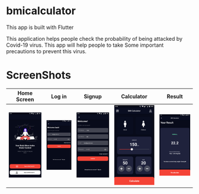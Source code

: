 # bmicalculator
 This app is built with Flutter 

This application helps people check the probability of being attacked by Covid-19 virus. This app will help people to take Some important precautions to prevent this virus. 

# ScreenShots

Home Screen           |  Log in           |  Signup           |  Calculator           |  Result          
:-------------------------:|:-------------------------:|:-------------------------:|:-------------------------:|:-------------------------:
![](Landing.png)  |  ![Login](login.png) | ![signup](signup.png) | ![bmicalculator](home.png) | ![signup](result.png)


